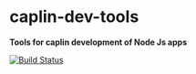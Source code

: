 # caplin-dev-tools

**Tools for caplin development of Node Js apps**

[![Build Status](https://api.travis-ci.org/caplin/caplin-dev-tools.svg)](https://api.travis-ci.org/caplin/caplin-cli)